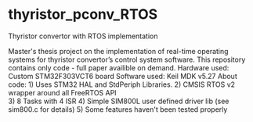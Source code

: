 # thyristor_pconv_RTOS
 Thyristor convertor with RTOS implementation

Master's thesis project on the implementation of real-time operating systems for thyristor convertor’s control system software.
This repository contains only code - full paper availible on demand.
Hardware used: Custom STM32F303VCT6 board
Software used: Keil MDK v5.27
About code:
	1) Uses STM32 HAL and StdPeriph Libraries.
	2) CMSIS RTOS v2 wrapper around all FreeRTOS API	
	3) 8 Tasks with 4 ISR
	4) Simple SIM800L user defined driver lib (see sim800.c for details)
	5) Some features haven't been tested properly 